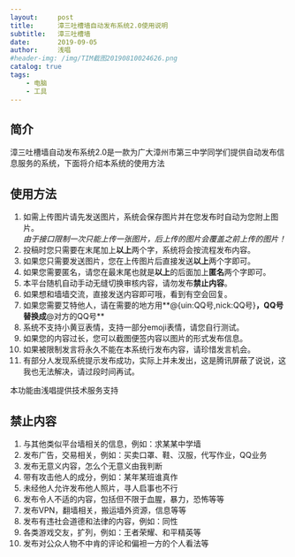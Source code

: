 ```yaml
---
layout:     post
title:      漳三吐槽墙自动发布系统2.0使用说明
subtitle:   漳三吐槽墙
date:       2019-09-05
author:     浅唱
#header-img: /img/TIM截图20190810024626.png
catalog: true
tags:
    - 电脑
    - 工具
---
```


## 简介
漳三吐槽墙自动发布系统2.0是一款为广大漳州市第三中学同学们提供自动发布信息服务的系统，下面将介绍本系统的使用方法

## 使用方法
1. 如需上传图片请先发送图片，系统会保存图片并在您发布时自动为您附上图片。    
*由于接口限制一次只能上传一张图片，后上传的图片会覆盖之前上传的图片！*  
2. 投稿时您只需要在末尾加上**以上**两个字，系统将会按流程发布内容。
3. 如果您只需要发送图片，您在上传图片后直接发送**以上**两个字即可。
3. 如果您需要匿名，请您在最末尾也就是**以上**的后面加上**匿名**两个字即可。
4. 本平台随机自动手动无缝切换审核内容，请勿发布**禁止内容**。
5. 如果想和墙墙交流，直接发送内容即可哦，看到有空会回复。    
5. 如果您需要艾特他人，请在需要的地方用**@{uin:QQ号,nick:QQ号}**，QQ号替换成**@对方的QQ号**        
6. 系统不支持小黄豆表情，支持一部分emoji表情，请您自行测试。    
7. 如果您的内容过长，您可以截图便签内容以图片的形式发布信息。
8. 如果被限制发言将永久不能在本系统行发布内容，请珍惜发言机会。
9. 有部分人发现系统提示发布成功，实际上并未发出，这是腾讯屏蔽了说说，这我也无法解决，请过段时间再试。      
    
本功能由浅唱提供技术服务支持    

## 禁止内容
1. 与其他类似平台墙相关的信息，例如：求某某中学墙
2. 发布广告，交易相关，例如：买卖口罩、鞋、汉服，代写作业，QQ业务
3. 发布无意义内容，怎么个无意义由我判断
4. 带有攻击他人的成分，例如：某年某班谁真作
5. 未经他人允许发布他人照片，寻人启事也不行
6. 发布令人不适的内容，包括但不限于血腥，暴力，恐怖等等
7. 发布VPN，翻墙相关，搬运墙外资源，信息等等
8. 发布有违社会道德和法律的内容，例如：同性
9. 各类游戏交友，扩列，例如：王者荣耀、和平精英等
10. 发布对公众人物不中肯的评论和偏袒一方的个人看法等

